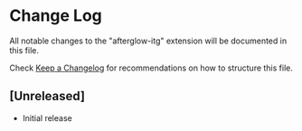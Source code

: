 # Change Log
All notable changes to the "afterglow-itg" extension will be documented in this file.

Check [Keep a Changelog](http://keepachangelog.com/) for recommendations on how to structure this file.

## [Unreleased]
- Initial release
